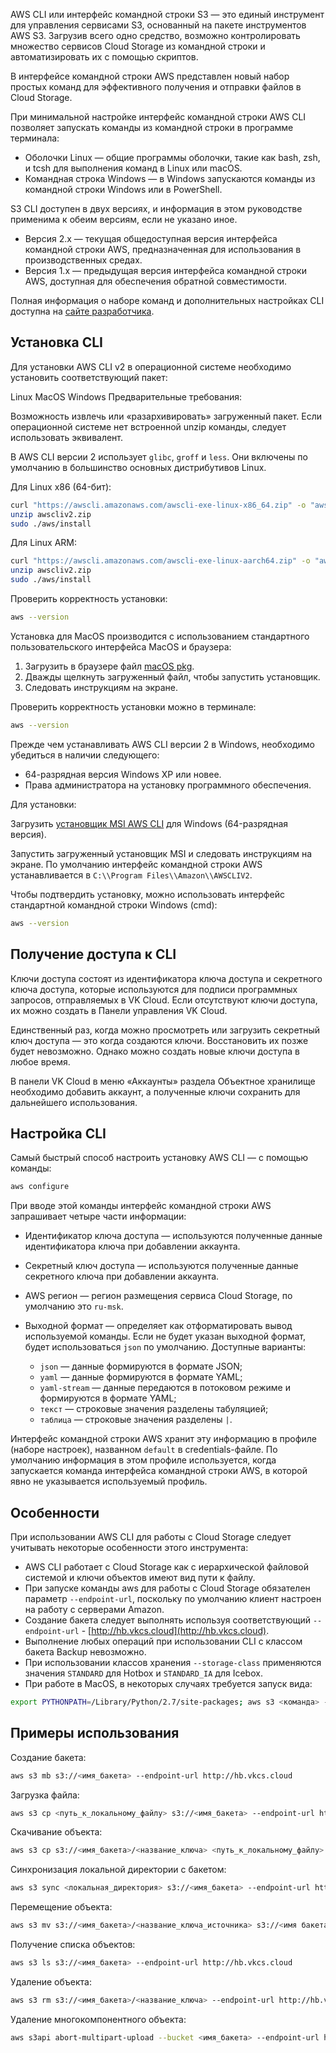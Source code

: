 AWS CLI или интерфейс командной строки S3 — это единый инструмент для управления сервисами S3, основанный на пакете инструментов AWS S3. Загрузив всего одно средство, возможно контролировать множество сервисов Cloud Storage из командной строки и автоматизировать их с помощью скриптов.

В интерфейсе командной строки AWS представлен новый набор простых команд для эффективного получения и отправки файлов в Cloud Storage.

При минимальной настройке интерфейс командной строки AWS CLI позволяет запускать команды из командной строки в программе терминала:

- Оболочки Linux — общие программы оболочки, такие как bash, zsh, и tcsh для выполнения команд в Linux или macOS.
- Командная строка Windows — в Windows запускаются команды из командной строки Windows или в PowerShell.

S3 CLI доступен в двух версиях, и информация в этом руководстве применима к обеим версиям, если не указано иное.

- Версия 2.x — текущая общедоступная версия интерфейса командной строки AWS, предназначенная для использования в производственных средах.
- Версия 1.x — предыдущая версия интерфейса командной строки AWS, доступная для обеспечения обратной совместимости.

Полная информация о наборе команд и дополнительных настройках CLI доступна на [сайте разработчика](https://docs.aws.amazon.com/cli/index.html).

## Установка CLI

Для установки AWS CLI v2 в операционной системе необходимо установить соответствующий пакет:

<tabs>
<tablist>
<tab>Linux</tab>
<tab>MacOS</tab>
<tab>Windows</tab>
</tablist>
<tabpanel>
Предварительные требования:

Возможность извлечь или «разархивировать» загруженный пакет. Если операционной системе нет встроенной unzip команды, следует использовать эквивалент.

В AWS CLI версии 2 использует `glibc`, `groff` и `less`. Они включены по умолчанию в большинство основных дистрибутивов Linux.

Для Linux x86 (64-бит):

```bash
curl "https://awscli.amazonaws.com/awscli-exe-linux-x86_64.zip" -o "awscliv2.zip"
unzip awscliv2.zip
sudo ./aws/install
```

Для Linux ARM:

```bash
curl "https://awscli.amazonaws.com/awscli-exe-linux-aarch64.zip" -o "awscliv2.zip"
unzip awscliv2.zip
sudo ./aws/install
```

Проверить корректность установки:

```bash
aws --version
```

</tabpanel>
<tabpanel>

Установка для MacOS производится с использованием стандартного пользовательского интерфейса MacOS и браузера:

1.  Загрузить в браузере файл [macOS pkg](https://awscli.amazonaws.com/AWSCLIV2.pkg).
2.  Дважды щелкнуть загруженный файл, чтобы запустить установщик.
3.  Следовать инструкциям на экране.

Проверить корректность установки можно в терминале:

```bash
aws --version
```

</tabpanel>
<tabpanel>

Прежде чем устанавливать AWS CLI версии 2 в Windows, необходимо убедиться в наличии следующего:

- 64-разрядная версия Windows XP или новее.
- Права администратора на установку программного обеспечения.

Для установки:

Загрузить [установщик MSI AWS CLI](https://awscli.amazonaws.com/AWSCLIV2.msi) для Windows (64-разрядная версия).

Запустить загруженный установщик MSI и следовать инструкциям на экране. По умолчанию интерфейс командной строки AWS устанавливается в `C:\\Program Files\\Amazon\\AWSCLIV2`.

Чтобы подтвердить установку, можно использовать интерфейс стандартной командной строки Windows (cmd):

```bash
aws --version
```

</tabpanel>
</tabs>

## Получение доступа к CLI

Ключи доступа состоят из идентификатора ключа доступа и секретного ключа доступа, которые используются для подписи программных запросов, отправляемых в VK Cloud. Если отсутствуют ключи доступа, их можно создать в Панели управления VK Cloud.

Единственный раз, когда можно просмотреть или загрузить секретный ключ доступа — это когда создаются ключи. Восстановить их позже будет невозможно. Однако можно создать новые ключи доступа в любое время.

В панели VK Cloud в меню «Аккаунты» раздела Объектное хранилище необходимо добавить аккаунт, а полученные ключи сохранить для дальнейшего использования.

## Настройка CLI

Самый быстрый способ настроить установку AWS CLI — с помощью команды:

```bash
aws configure
```

При вводе этой команды интерфейс командной строки AWS запрашивает четыре части информации:

- Идентификатор ключа доступа — используются полученные данные идентификатора ключа при добавлении аккаунта.
- Секретный ключ доступа — используются полученные данные секретного ключа при добавлении аккаунта.
- AWS регион — регион размещения сервиса Cloud Storage, по умолчанию это `ru-msk`.
- Выходной формат — определяет как отформатировать вывод используемой команды. Если не будет указан выходной формат, будет использоваться `json` по умолчанию. Доступные варианты:

  - `json` — данные формируются в формате JSON;
  - `yaml` — данные формируются в формате YAML;
  - `yaml-stream` — данные передаются в потоковом режиме и формируются в формате YAML;
  - `текст` — строковые значения разделены табуляцией;
  - `таблица` — строковые значения разделены `|`.

Интерфейс командной строки AWS хранит эту информацию в профиле (наборе настроек), названном `default` в credentials-файле. По умолчанию информация в этом профиле используется, когда запускается команда интерфейса командной строки AWS, в которой явно не указывается используемый профиль.

## Особенности

При использовании AWS CLI для работы с Cloud Storage следует учитывать некоторые особенности этого инструмента:

- AWS CLI работает с Cloud Storage как с иерархической файловой системой и ключи объектов имеют вид пути к файлу.
- При запуске команды aws для работы с Cloud Storage обязателен параметр `--endpoint-url`, поскольку по умолчанию клиент настроен на работу с серверами Amazon.
- Создание бакета следует выполнять используя соответствующий `--endpoint-url` - [http://hb.vkcs.cloud](http://hb.vkcs.cloud).
- Выполнение любых операций при использовании CLI с классом бакета Backup невозможно.
- При использовании классов хранения `--storage-class` применяются значения `STANDARD` для Hotbox и `STANDARD_IA` для Icebox.
- При работе в MacOS, в некоторых случаях требуется запуск вида:

```bash
export PYTHONPATH=/Library/Python/2.7/site-packages; aws s3 <команда> --endpoint-url=http://hb.vkcs.cloud
```

## Примеры использования

Создание бакета:

```bash
aws s3 mb s3://<имя_бакета> --endpoint-url http://hb.vkcs.cloud
```

Загрузка файла:

```bash
aws s3 cp <путь_к_локальному_файлу> s3://<имя_бакета> --endpoint-url http://hb.vkcs.cloud
```

Скачивание объекта:

```bash
aws s3 cp s3://<имя_бакета>/<название_ключа> <путь_к_локальному_файлу> --endpoint-url http://hb.vkcs.cloud
```

Синхронизация локальной директории с бакетом:

```bash
aws s3 sync <локальная_директория> s3://<имя_бакета> --endpoint-url http://hb.vkcs.cloud
```

Перемещение объекта:

```bash
aws s3 mv s3://<имя_бакета>/<название_ключа_источника> s3://<имя бакета>/<название_ключа_назначения> --endpoint-url http://hb.vkcs.cloud
```

Получение списка объектов:

```bash
aws s3 ls s3://<имя_бакета> --endpoint-url http://hb.vkcs.cloud
```

Удаление объекта:

```bash
aws s3 rm s3://<имя_бакета>/<название_ключа> --endpoint-url http://hb.vkcs.cloud
```

Удаление многокомпонентного объекта:

```bash
aws s3api abort-multipart-upload --bucket <имя_бакета> --endpoint-url http://hb.vkcs.cloud --key large_test_file --upload-id <ID_объекта_многокомпонентной_загрузки>
```
